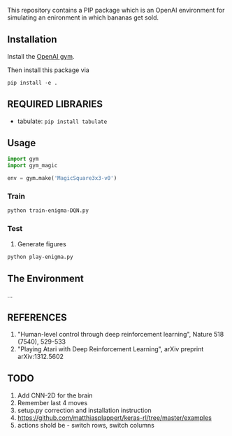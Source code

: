 This repository contains a PIP package which is an OpenAI environment for
simulating an enironment in which bananas get sold.


## Installation

Install the [OpenAI gym](https://gym.openai.com/docs/).

Then install this package via

```
pip install -e .
```


## REQUIRED LIBRARIES ##
* tabulate: `pip install tabulate`


## Usage

```python
import gym
import gym_magic

env = gym.make('MagicSquare3x3-v0')
```


### Train
```bash
python train-enigma-DQN.py
```

### Test
1) Generate figures
```bash
python play-enigma.py
```

## The Environment
...

## REFERENCES
1. "Human-level control through deep reinforcement learning", Nature 518 (7540), 529-533
2. "Playing Atari with Deep Reinforcement Learning", arXiv preprint arXiv:1312.5602

## TODO
1. Add CNN-2D for the brain
2. Remember last 4 moves
3. setup.py correction and installation instruction
4. https://github.com/matthiasplappert/keras-rl/tree/master/examples
5. actions shold be - switch rows, switch columns
